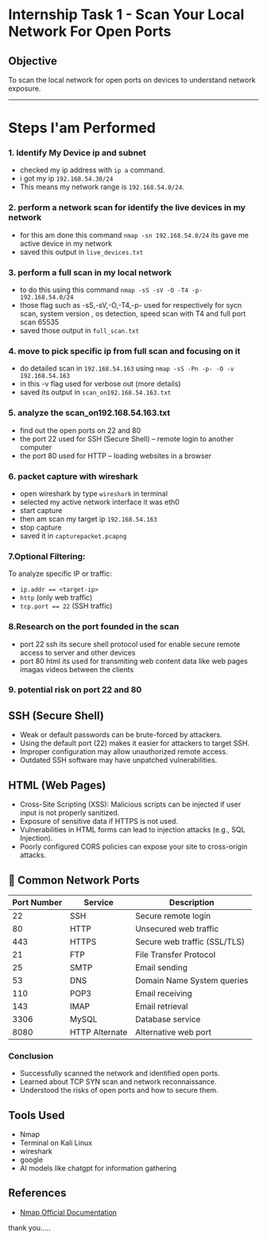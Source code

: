 # Internship Task 1 - Scan Your Local Network For Open Ports


## Objective
To scan the local network for open ports on devices to understand network exposure.

---

# Steps I'am Performed


### 1. Identify My Device ip and subnet 
- checked my ip address with ` ip a ` command.
- i got my ip `192.168.54.30/24`
- This means my network range is `192.168.54.0/24`.

### 2. perform a network scan for identify the live devices in my network
- for this am done this command `nmap -sn 192.168.54.0/24` its gave me active device in my network
- saved this output in `live_devices.txt`

### 3. perform a full scan in my local network 
- to do this using this command `nmap -sS -sV -O -T4 -p- 192.168.54.0/24`
- those flag such as -sS,-sV,-O,-T4,-p- used for respectively for sycn scan, system version , os detection, speed scan with T4 and full port scan 65535 
- saved those output in `full_scan.txt`

### 4. move to pick specific ip from full scan and focusing on it 
- do detailed scan in `192.168.54.163` using `nmap -sS -Pn -p- -O -v 192.168.54.163`
- in this -v flag used for verbose out (more details)
- saved its output in `scan_on192.168.54.163.txt`

### 5. analyze the scan_on192.168.54.163.txt
- find out the open ports on 22 and 80 
- the port 22 used for SSH (Secure Shell) – remote login to another computer 
- the port 80 used for HTTP – loading websites in a browser

### 6. packet capture with wireshark
- open wireshark by type `wireshark` in terminal
- selected my active network interface it was eth0
- start capture 
- then am scan my target ip `192.168.54.163`
- stop capture 
- saved it in `capturepacket.pcapng`

### 7.Optional Filtering:
To analyze specific IP or traffic:
- `ip.addr == <target-ip>`
- `http` (only web traffic)
- `tcp.port == 22` (SSH traffic)


### 8.Research on the port founded in the scan
- port 22 ssh its secure shell protocol used for enable secure remote access to server and other devices
- port 80 html its used for transmiting web content data like web pages imagas videos between the clients

### 9. potential risk on port 22 and 80


## SSH (Secure Shell)
- Weak or default passwords can be brute-forced by attackers.
- Using the default port (22) makes it easier for attackers to target SSH.
- Improper configuration may allow unauthorized remote access.
- Outdated SSH software may have unpatched vulnerabilities.

## HTML (Web Pages)
- Cross-Site Scripting (XSS): Malicious scripts can be injected if user input is not properly sanitized.
- Exposure of sensitive data if HTTPS is not used.
- Vulnerabilities in HTML forms can lead to injection attacks (e.g., SQL Injection).
- Poorly configured CORS policies can expose your site to cross-origin attacks.



## 🔌 Common Network Ports

| Port Number | Service       | Description                 |
|-------------|---------------|-----------------------------|
| 22          | SSH           | Secure remote login          |
| 80          | HTTP          | Unsecured web traffic        |
| 443         | HTTPS         | Secure web traffic (SSL/TLS)|
| 21          | FTP           | File Transfer Protocol       |
| 25          | SMTP          | Email sending                |
| 53          | DNS           | Domain Name System queries   |
| 110         | POP3          | Email receiving              |
| 143         | IMAP          | Email retrieval             |
| 3306        | MySQL         | Database service             |
| 8080        | HTTP Alternate| Alternative web port         |




### Conclusion

- Successfully scanned the network and identified open ports.
- Learned about TCP SYN scan and network reconnaissance.
- Understood the risks of open ports and how to secure them.


## Tools Used

- Nmap
- Terminal on Kali Linux
- wireshark
- google
- AI models like chatgpt for information gathering 



## References

- [Nmap Official Documentation](https://nmap.org/book/man.html)

thank you.....
